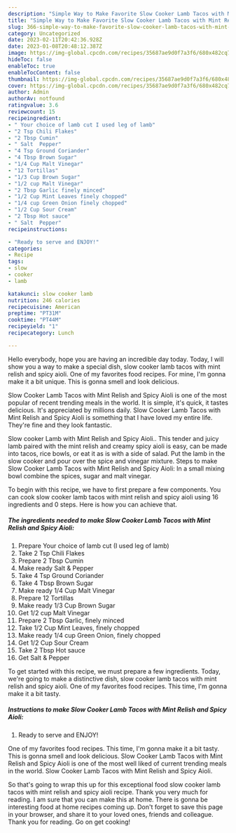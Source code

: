 ```yaml
---
description: "Simple Way to Make Favorite Slow Cooker Lamb Tacos with Mint Relish and Spicy Aioli"
title: "Simple Way to Make Favorite Slow Cooker Lamb Tacos with Mint Relish and Spicy Aioli"
slug: 366-simple-way-to-make-favorite-slow-cooker-lamb-tacos-with-mint-relish-and-spicy-aioli
category: Uncategorized
date: 2023-02-11T20:42:36.928Z
date: 2023-01-08T20:48:12.387Z
image: https://img-global.cpcdn.com/recipes/35687ae9d0f7a3f6/680x482cq70/slow-cooker-lamb-tacos-with-mint-relish-and-spicy-aioli-recipe-main-photo.jpg
hideToc: false
enableToc: true
enableTocContent: false
thumbnail: https://img-global.cpcdn.com/recipes/35687ae9d0f7a3f6/680x482cq70/slow-cooker-lamb-tacos-with-mint-relish-and-spicy-aioli-recipe-main-photo.jpg
cover: https://img-global.cpcdn.com/recipes/35687ae9d0f7a3f6/680x482cq70/slow-cooker-lamb-tacos-with-mint-relish-and-spicy-aioli-recipe-main-photo.jpg
author: Admin
authorAv: notfound
ratingvalue: 3.6
reviewcount: 15
recipeingredient:
- " Your choice of lamb cut I used leg of lamb"
- "2 Tsp Chili Flakes"
- "2 Tbsp Cumin"
- " Salt  Pepper"
- "4 Tsp Ground Coriander"
- "4 Tbsp Brown Sugar"
- "1/4 Cup Malt Vinegar"
- "12 Tortillas"
- "1/3 Cup Brown Sugar"
- "1/2 cup Malt Vinegar"
- "2 Tbsp Garlic finely minced"
- "1/2 Cup Mint Leaves finely chopped"
- "1/4 cup Green Onion finely chopped"
- "1/2 Cup Sour Cream"
- "2 Tbsp Hot sauce"
- " Salt  Pepper"
recipeinstructions:

- "Ready to serve and ENJOY!"
categories:
- Recipe
tags:
- slow
- cooker
- lamb

katakunci: slow cooker lamb 
nutrition: 246 calories
recipecuisine: American
preptime: "PT31M"
cooktime: "PT44M"
recipeyield: "1"
recipecategory: Lunch

---
```



Hello everybody, hope you are having an incredible day today. Today, I will show you a way to make a special dish, slow cooker lamb tacos with mint relish and spicy aioli. One of my favorites food recipes. For mine, I'm gonna make it a bit unique. This is gonna smell and look delicious.

Slow Cooker Lamb Tacos with Mint Relish and Spicy Aioli is one of the most popular of recent trending meals in the world. It is simple, it's quick, it tastes delicious. It's appreciated by millions daily. Slow Cooker Lamb Tacos with Mint Relish and Spicy Aioli is something that I have loved my entire life. They're fine and they look fantastic.

Slow cooker Lamb with Mint Relish and Spicy Aioli.. This tender and juicy lamb paired with the mint relish and creamy spicy aioli is easy, can be made into tacos, rice bowls, or eat it as is with a side of salad. Put the lamb in the slow cooker and pour over the spice and vinegar mixture. Steps to make Slow Cooker Lamb Tacos with Mint Relish and Spicy Aioli: In a small mixing bowl combine the spices, sugar and malt vinegar.


To begin with this recipe, we have to first prepare a few components. You can cook slow cooker lamb tacos with mint relish and spicy aioli using 16 ingredients and 0 steps. Here is how you can achieve that.

<!--inarticleads1-->

##### The ingredients needed to make Slow Cooker Lamb Tacos with Mint Relish and Spicy Aioli:

1. Prepare  Your choice of lamb cut (I used leg of lamb)
1. Take 2 Tsp Chili Flakes
1. Prepare 2 Tbsp Cumin
1. Make ready  Salt &amp; Pepper
1. Take 4 Tsp Ground Coriander
1. Take 4 Tbsp Brown Sugar
1. Make ready 1/4 Cup Malt Vinegar
1. Prepare 12 Tortillas
1. Make ready 1/3 Cup Brown Sugar
1. Get 1/2 cup Malt Vinegar
1. Prepare 2 Tbsp Garlic, finely minced
1. Take 1/2 Cup Mint Leaves, finely chopped
1. Make ready 1/4 cup Green Onion, finely chopped
1. Get 1/2 Cup Sour Cream
1. Take 2 Tbsp Hot sauce
1. Get  Salt &amp; Pepper


To get started with this recipe, we must prepare a few ingredients. Today, we&#39;re going to make a distinctive dish, slow cooker lamb tacos with mint relish and spicy aioli. One of my favorites food recipes. This time, I&#39;m gonna make it a bit tasty. 

<!--inarticleads2-->

##### Instructions to make Slow Cooker Lamb Tacos with Mint Relish and Spicy Aioli:


1. Ready to serve and ENJOY!

One of my favorites food recipes. This time, I&#39;m gonna make it a bit tasty. This is gonna smell and look delicious. Slow Cooker Lamb Tacos with Mint Relish and Spicy Aioli is one of the most well liked of current trending meals in the world. Slow Cooker Lamb Tacos with Mint Relish and Spicy Aioli. 

So that's going to wrap this up for this exceptional food slow cooker lamb tacos with mint relish and spicy aioli recipe. Thank you very much for reading. I am sure that you can make this at home. There is gonna be interesting food at home recipes coming up. Don't forget to save this page in your browser, and share it to your loved ones, friends and colleague. Thank you for reading. Go on get cooking!
